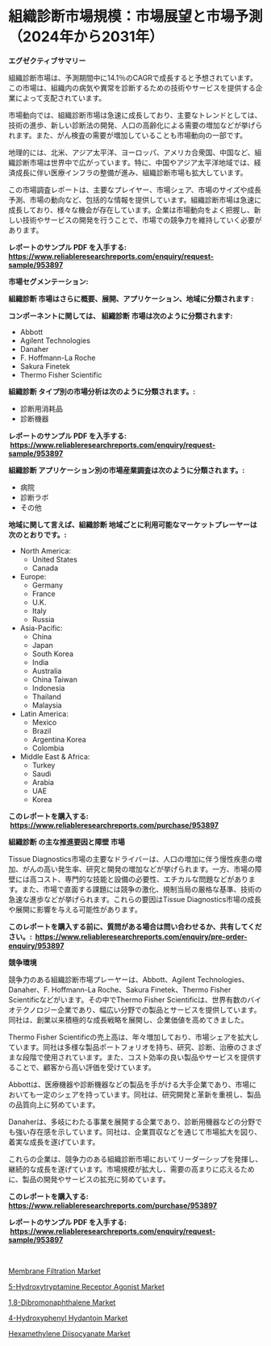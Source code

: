 <p><h1>組織診断市場規模：市場展望と市場予測（2024年から2031年）</h1></p><p><strong>エグゼクティブサマリー</strong></p>
<p><p>組織診断市場は、予測期間中に14.1％のCAGRで成長すると予想されています。この市場は、組織内の病気や異常を診断するための技術やサービスを提供する企業によって支配されています。</p><p>市場動向では、組織診断市場は急速に成長しており、主要なトレンドとしては、技術の進歩、新しい診断法の開発、人口の高齢化による需要の増加などが挙げられます。また、がん検査の需要が増加していることも市場動向の一部です。</p><p>地理的には、北米、アジア太平洋、ヨーロッパ、アメリカ合衆国、中国など、組織診断市場は世界中で広がっています。特に、中国やアジア太平洋地域では、経済成長に伴い医療インフラの整備が進み、組織診断市場も拡大しています。</p><p>この市場調査レポートは、主要なプレイヤー、市場シェア、市場のサイズや成長予測、市場の動向など、包括的な情報を提供しています。組織診断市場は急速に成長しており、様々な機会が存在しています。企業は市場動向をよく把握し、新しい技術やサービスの開発を行うことで、市場での競争力を維持していく必要があります。</p></p>
<p><strong>レポートのサンプル PDF を入手する: <a href="https://www.reliableresearchreports.com/enquiry/request-sample/953897">https://www.reliableresearchreports.com/enquiry/request-sample/953897</a></strong></p>
<p><strong>市場セグメンテーション:</strong></p>
<p><strong> 組織診断 市場はさらに概要、展開、アプリケーション、地域に分類されます :</strong></p>
<p><strong>コンポーネントに関しては、 組織診断 市場は次のように分類されます: &nbsp;</strong></p>
<p><ul><li>Abbott</li><li>Agilent Technologies</li><li>Danaher</li><li>F. Hoffmann-La Roche</li><li>Sakura Finetek</li><li>Thermo Fisher Scientific</li></ul></p>
<p><strong> 組織診断 タイプ別の市場分析は次のように分類されます。:</strong></p>
<p><ul><li>診断用消耗品</li><li>診断機器</li></ul></p>
<p><strong>レポートのサンプル PDF を入手する: &nbsp;<a href="https://www.reliableresearchreports.com/enquiry/request-sample/953897">https://www.reliableresearchreports.com/enquiry/request-sample/953897</a></strong></p>
<p><strong> 組織診断 アプリケーション別の市場産業調査は次のように分類されます。:</strong></p>
<p><ul><li>病院</li><li>診断ラボ</li><li>その他</li></ul></p>
<p><strong>地域に関して言えば、組織診断 地域ごとに利用可能なマーケットプレーヤーは次のとおりです。:</strong></p>
<p><ul>
    <li>
        North America:
        <ul>
            <li>United States</li>
            <li>Canada</li>
        </ul>
    </li>
    <li>
        Europe:
        <ul>
            <li>Germany</li>
            <li>France</li>
            <li>U.K.</li>
            <li>Italy</li>
            <li>Russia</li>
        </ul>
    </li>
    <li>
        Asia-Pacific:
        <ul>
            <li>China</li>
            <li>Japan</li>
            <li>South Korea</li>
            <li>India</li>
            <li>Australia</li>
            <li>China Taiwan</li>
            <li>Indonesia</li>
            <li>Thailand</li>
            <li>Malaysia</li>
        </ul>
    </li>
    <li>
        Latin America:
        <ul>
            <li>Mexico</li>
            <li>Brazil</li>
            <li>Argentina Korea</li>
            <li>Colombia</li>
        </ul>
    </li>
    <li>
        Middle East & Africa:
        <ul>
            <li>Turkey</li>
            <li>Saudi</li>
            <li>Arabia</li>
            <li>UAE</li>
            <li>Korea</li>
        </ul>
    </li>
    </ul></p>
<p><strong>このレポートを購入する: &nbsp;<a href="https://www.reliableresearchreports.com/purchase/953897">https://www.reliableresearchreports.com/purchase/953897</a></strong></p>
<p><strong>組織診断 の主な推進要因と障壁 市場</strong></p>
<p><p>Tissue Diagnostics市場の主要なドライバーは、人口の増加に伴う慢性疾患の増加、がんの高い発生率、研究と開発の増加などが挙げられます。一方、市場の障壁には高コスト、専門的な技能と設備の必要性、エチカルな問題などがあります。また、市場で直面する課題には競争の激化、規制当局の厳格な基準、技術の急速な進歩などが挙げられます。これらの要因はTissue Diagnostics市場の成長や展開に影響を与える可能性があります。</p></p>
<p><strong>このレポートを購入する前に、質問がある場合は問い合わせるか、共有してください。:&nbsp; <a href="https://www.reliableresearchreports.com/enquiry/pre-order-enquiry/953897">https://www.reliableresearchreports.com/enquiry/pre-order-enquiry/953897</a></strong></p>
<p><strong>競争環境</strong></p>
<p><p>競争力のある組織診断市場プレーヤーは、Abbott、Agilent Technologies、Danaher、F. Hoffmann-La Roche、Sakura Finetek、Thermo Fisher Scientificなどがいます。その中でThermo Fisher Scientificは、世界有数のバイオテクノロジー企業であり、幅広い分野での製品とサービスを提供しています。同社は、創業以来積極的な成長戦略を展開し、企業価値を高めてきました。</p><p>Thermo Fisher Scientificの売上高は、年々増加しており、市場シェアを拡大しています。同社は多様な製品ポートフォリオを持ち、研究、診断、治療のさまざまな段階で使用されています。また、コスト効率の良い製品やサービスを提供することで、顧客から高い評価を受けています。</p><p>Abbottは、医療機器や診断機器などの製品を手がける大手企業であり、市場においても一定のシェアを持っています。同社は、研究開発と革新を重視し、製品の品質向上に努めています。</p><p>Danaherは、多岐にわたる事業を展開する企業であり、診断用機器などの分野でも強い存在感を示しています。同社は、企業買収などを通じて市場拡大を図り、着実な成長を遂げています。</p><p>これらの企業は、競争力のある組織診断市場においてリーダーシップを発揮し、継続的な成長を遂げています。市場規模が拡大し、需要の高まりに応えるために、製品の開発やサービスの拡充に努めています。</p></p>
<p><strong>このレポートを購入する: &nbsp; <a href="https://www.reliableresearchreports.com/purchase/953897">https://www.reliableresearchreports.com/purchase/953897</a></strong></p>
<p><strong>レポートのサンプル PDF を入手する: &nbsp;<a href="https://www.reliableresearchreports.com/enquiry/request-sample/953897">https://www.reliableresearchreports.com/enquiry/request-sample/953897</a></strong><strong></strong></p>
<p>&nbsp;</p>
<p><p><a href="https://view.publitas.com/reportprime-1/membrane-filtration-market-growth-market-trends-covid-19-impact-and-forecasts-for-period-from-2024-2031/">Membrane Filtration Market</a></p><p><a href="https://faithful-glue-af3.notion.site/5-Hydroxytryptamine-Receptor-Agonist-Market-Research-Report-The-Key-To-Successful-Business-Strategy-449c27aaa9d145f79f755ebe64112223">5-Hydroxytryptamine Receptor Agonist Market</a></p><p><a href="https://angry-finch-aaf.notion.site/1-8-Dibromonaphthalene-Market-Research-Report-Unlocks-Analysis-on-the-Market-Financial-Status-Marke-94b8e38a318449d5a5f9ea671e189b1a">1,8-Dibromonaphthalene Market</a></p><p><a href="https://chivalrous-flock-a86.notion.site/4-Hydroxyphenyl-Hydantoin-Market-Offer-Valuable-Insights-into-Market-Size-Market-Share-Market-Tren-98d0fbdd1b604bfeace7aa4b394da568">4-Hydroxyphenyl Hydantoin Market</a></p><p><a href="https://view.publitas.com/reportprime-1/hexamethylene-diisocyanate-market-size-furnishes-valuable-information-encompassing-market-share-market-trends-and-projections-spanning-from-2024-to-2031/">Hexamethylene Diisocyanate Market</a></p></p>